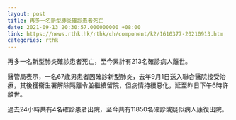 ```yaml
---
layout: post
title: 再多一名新型肺炎確診患者死亡　
date: 2021-09-13 20:30:57.000000000 +08:00
link: https://news.rthk.hk/rthk/ch/component/k2/1610377-20210913.htm
categories: rthk
---
```


再多一名新型肺炎確診患者死亡，至今累計有213名確診病人離世。

醫管局表示，一名67歲男患者因確診新型肺炎，去年9月1日送入聯合醫院接受治療，其後獲衞生署解除隔離令並繼續留院，但病情持續惡化，延至昨日下午6時許離世。　　 

過去24小時共有4名確診患者出院，至今共有11850名確診或疑似病人康復出院。
